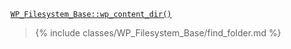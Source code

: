 <p><code><a href="https://developer.wordpress.org/reference/classes/wp_filesystem_base/wp_content_dir/">WP_Filesystem_Base::wp_content_dir()</a></code></p>

<blockquote>

{% include classes/WP_Filesystem_Base/find_folder.md %}

</blockquote>